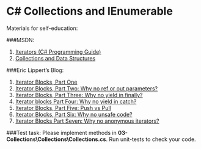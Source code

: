 # C# Collections and IEnumerable

Materials for self-education:

###MSDN:
1. [Iterators (C# Programming Guide)](https://docs.microsoft.com/en-us/dotnet/csharp/programming-guide/concepts/iterators)
2. [Collections and Data Structures](https://docs.microsoft.com/en-us/dotnet/standard/collections/index)

###Eric Lippert’s Blog:
1. [Iterator Blocks, Part One](http://blogs.msdn.com/b/ericlippert/archive/2009/07/09/iterator-blocks-part-one.aspx)
2. [Iterator Blocks, Part Two: Why no ref or out parameters?](http://blogs.msdn.com/b/ericlippert/archive/2009/07/13/iterator-blocks-part-two-why-no-ref-or-out-parameters.aspx)
3. [Iterator Blocks, Part Three: Why no yield in finally?](http://blogs.msdn.com/b/ericlippert/archive/2009/07/16/iterator-blocks-part-three-why-no-yield-in-finally.aspx)
4. [Iterator blocks Part Four: Why no yield in catch?](http://blogs.msdn.com/b/ericlippert/archive/2009/07/20/iterator-blocks-part-four-why-no-yield-in-catch.aspx)
5. [Iterator Blocks, Part Five: Push vs Pull](http://blogs.msdn.com/b/ericlippert/archive/2009/07/23/iterator-blocks-part-five-push-vs-pull.aspx)
6. [Iterator Blocks, Part Six: Why no unsafe code?](http://blogs.msdn.com/b/ericlippert/archive/2009/07/27/iterator-blocks-part-six-why-no-unsafe-code.aspx)
7. [Iterator Blocks Part Seven: Why no anonymous iterators?](http://blogs.msdn.com/b/ericlippert/archive/2009/08/24/iterator-blocks-part-seven-why-no-anonymous-iterators.aspx)

###Test task:
Please implement methods in **03-Collections\Collections\Collections.cs**. Run unit-tests to check your code.
